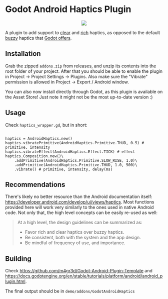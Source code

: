 # Godot Android Haptics Plugin
<p align="center">
  <img src="https://github.com/user-attachments/assets/c8882560-6939-4f73-a0bd-38e5de9000bf" />
</p>

A plugin to add support to [clear](https://developer.android.com/develop/ui/views/haptics/haptics-principles#clear_haptics) and [rich](https://developer.android.com/develop/ui/views/haptics/haptics-principles#rich_haptics) haptics, as opposed to the default [buzzy](https://developer.android.com/develop/ui/views/haptics/haptics-principles#buzzy_haptics) haptics that [Godot offers](https://docs.godotengine.org/en/stable/classes/class_input.html#class-input-method-vibrate-handheld).

## Installation
Grab the zipped `addons.zip` from releases, and unzip its contents into the root folder of your project. After that you should be able to enable the plugin in Project -> Project Settings -> Plugins. Also make sure the "Vibrate" permission is allowed in Project -> Export / Android window.

You can also now install directly through Godot, as this plugin is available on the Asset Store! Just note it might not be the most up-to-date version :)

## Usage
Check `haptics_wrapper.gd`, but in short:
```gdscript

haptics = AndroidHaptics.new()
haptics.vibratePrimitive(AndroidHaptics.Primitive.THUD, 0.5) # primitive, intensity
haptics.vibrateEffect(AndroidHaptics.Effect.TICK) # effect
haptics.Composition.new()\
    .addPrimitive(AndroidHaptics.Primitive.SLOW_RISE, 1.0)\
    .addPrimitive(AndroidHaptics.Primitive.THUD, 1.0, 500)\ 
    .vibrate() # primitive, intensity, delay(ms)
```

## Recommendations
There's likely no better resource than the Android documentation itself: https://developer.android.com/develop/ui/views/haptics.
Most functions provided here will work very similarly to the ones used in native Android code. Not only that, the high level concepts can be easily re-used as well:

> At a high level, the design guidelines can be summarized as:
> 
> - Favor rich and clear haptics over buzzy haptics.
> - Be consistent, both with the system and the app design.
> - Be mindful of frequency of use, and importance.

## Building 
Check https://github.com/m4gr3d/Godot-Android-Plugin-Template and https://docs.godotengine.org/en/stable/tutorials/platform/android/android_plugin.html.

The final output should be in `demo/addons/GodotAndroidHaptics`
